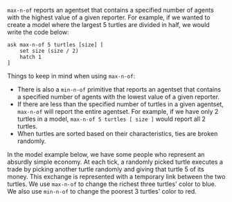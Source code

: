 `max-n-of` reports an agentset that contains a specified number of agents with the highest value of a given reporter. For example, if we wanted to create a model where the largest 5 turtles are divided in half, we would write the code below:

```
ask max-n-of 5 turtles [size] [
	set size (size / 2)
	hatch 1
]
```



Things to keep in mind when using `max-n-of`: 

* There is also a `min-n-of` primitive that reports an agentset that contains a specified number of agents with the lowest value of a given reporter.
* If there are less than the specified number of turtles in a given agentset, `max-n-of` will report the entire agentset. For example, if we have only 2 turtles in a model, `max-n-of 5 turtles [ size ]` would report all 2 turtles. 
* When turtles are sorted based on their characteristics, ties are broken randomly. 



In the model example below, we have some people who represent an absurdly simple economy. At each tick, a randomly picked turtle executes a trade by picking another turtle randomly and giving that turtle 5 of its money. This exchange is represented with a temporary link between the two turtles. We use `max-n-of` to change the richest three turtles' color to blue. We also use `min-n-of` to change the poorest 3 turtles' color to red.

